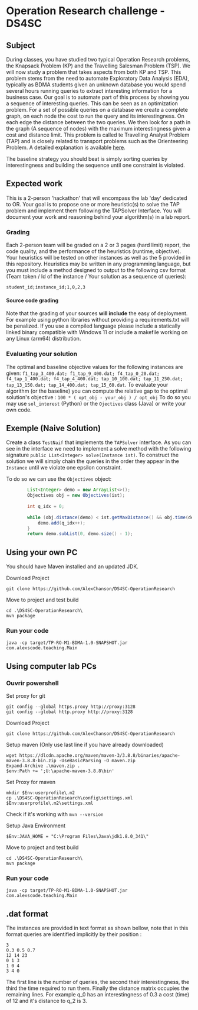 # Operation Research challenge - DS4SC 
## Subject
During classes, you have studied two typical Operation Research problems, the Knapsack Problem (KP) and the Travelling Salesman Problem (TSP).
We will now study a problem that takes aspects from both KP and TSP. This problem stems from the need to automate Exploratory Data Analysis (EDA), 
typically as BDMA students given an unknown database you would spend several hours running queries to extract interesting information for a business case.
Our goal is to automate part of this process by showing you a sequence of interesting queries. 
This can be seen as an optimization problem. For a set of possible queries on a database we create a complete graph, on each node the cost to run the query and its interestingness. On each edge the distance between the two queries.
We then look for a path in the graph (A sequence of nodes) with the maximum interestingness given a cost and distance limit.
This problem is called te Travelling Analyst Problem (TAP) and is closely related to transport problems such as the Orienteering Problem.
A detailed explanation is available [here](https://hal.archives-ouvertes.fr/hal-03217380/file/tap_roadef_final.pdf).

The baseline strategy you should beat is simply sorting queries by interestingness and building the sequence until one constraint is violated.
## Expected work
This is a 2-person 'hackathon' that will encompass the lab 'day' dedicated to OR. Your goal is to propose one or more heuristic(s) to solve the TAP problem and implement them following the TAPSolver Interface.
You will document your work and reasoning behind your algorithm(s) in a lab report. 
### Grading
Each 2-person team will be graded on a 2 or 3 pages (hard limit) report, the code quality, and the performance of the heuristics (runtime, objective).
Your heuristics will be tested on other instances as well as the 5 provided in this repository. 
Heuristics may be written in any programming language, but you must include a method designed to output to the following csv format (Team token / Id of the instance / Your solution as a sequence of queries):
```
student_id;instance_id;1,0,2,3
```
#### Source code grading
Note that the grading of your sources **will include** the easy of deployment. 
For example using python libraries without providing a requirements.txt will be penalized. 
If you use a compiled language please include a statically linked binary compatible with Windows 11 or include a makefile working on any Linux (arm64) distribution.

### Evaluating your solution
The optimal and baseline objective values for the following instances are given: `f1_tap_3_400.dat; f1_tap_9_400.dat; f4_tap_0_20.dat; f4_tap_1_400.dat; f4_tap_4_400.dat; tap_10_100.dat; tap_11_250.dat; tap_13_150.dat; tap_14_400.dat; tap_15_60.dat`.
To evaluate your algorithm (or the baseline) you can compute the relative gap to the optimal solution's objective : `100 * ( opt_obj - your_obj ) / opt_obj`
To do so you may use `sol_interest` (Python) or the `Ojectives` class (Java) or write your own code.

## Exemple (Naive Solution)
Create a class `TestNaif` that implements the `TAPSolver` interface. 
As you can see in the interface we need to implement a solve method with the following signature `public List<Integer> solve(Instance ist)`. 
To construct the solution we will simply chain the queries in the order they appear in the `Instance` until we violate one epsilon constraint.

To do so we can use the `Objectives` object:
```java
        List<Integer> demo = new ArrayList<>();
        Objectives obj = new Objectives(ist);
        
        int q_idx = 0;
        
        while (obj.distance(demo) < ist.getMaxDistance() && obj.time(demo) < ist.getTimeBudget()){
            demo.add(q_idx++);
        }
        return demo.subList(0, demo.size() - 1);
```

## Using your own PC
You should have Maven installed and an updated JDK.

Download Project
```shell
git clone https://github.com/AlexChanson/DS4SC-OperationResearch
```
Move to project and test build
```shell
cd .\DS4SC-OperationResearch\
mvn package
```

### Run your code 
```shell
java -cp target/TP-RO-M1-BDMA-1.0-SNAPSHOT.jar com.alexscode.teaching.Main
```

## Using computer lab PCs
### Ouvrir powershell
Set proxy for git
```
git config --global https.proxy http://proxy:3128
git config --global http.proxy http://proxy:3128
```

Download Project
```shell
git clone https://github.com/AlexChanson/DS4SC-OperationResearch
```

Setup maven (Only use last line if you have already downloaded)
```
wget https://dlcdn.apache.org/maven/maven-3/3.8.8/binaries/apache-maven-3.8.8-bin.zip -UseBasicParsing -O maven.zip
Expand-Archive .\maven.zip .
$env:Path += ';U:\apache-maven-3.8.8\bin'
```

Set Proxy for maven
```shell
mkdir $Env:userprofile\.m2
cp .\DS4SC-OperationResearch\config\settings.xml $Env:userprofile\.m2\settings.xml
```


Check if it's working with `mvn --version`

Setup Java Environment
```
$Env:JAVA_HOME = "C:\Program Files\Java\jdk1.8.0_341\"
```

Move to project and test build
```shell
cd .\DS4SC-OperationResearch\
mvn package
```

### Run your code
```shell
java -cp target/TP-RO-M1-BDMA-1.0-SNAPSHOT.jar com.alexscode.teaching.Main
```

## .dat format
The instances are provided in text format as shown bellow, note that in this format queries are identified implicitly by their position :
```
3
0.3 0.5 0.7
12 14 23
0 1 3
1 0 4
3 4 0
```
The first line is the number of queries, the second their interestingness, the third the time required to run them. Finally the distance matrix occupies the remaining lines.
For example q_0 has an interestingness of 0.3 a cost (time) of 12 and it's distance to q_2 is 3.
